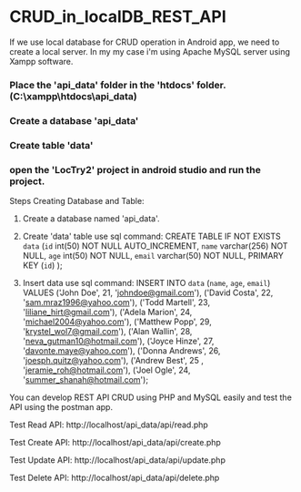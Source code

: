 # CRUD_in_localDB_REST_API

If we use local database for CRUD operation in Android app, we need to create a local server. In my my case i'm using Apache MySQL server using Xampp software.  

### Place the 'api_data' folder in the 'htdocs' folder.(C:\xampp\htdocs\api_data)
### Create a database 'api_data'
### Create table 'data'
### open the 'LocTry2' project in android studio and run the project.

Steps Creating Database and Table:
1. Create a database named 'api_data'.
2. Create 'data' table
        use sql command:
        CREATE TABLE IF NOT EXISTS `data` 
        (`id` int(50) NOT NULL AUTO_INCREMENT,
         `name` varchar(256) NOT NULL,
         `age` int(50) NOT NULL,
         `email` varchar(50) NOT NULL,
         PRIMARY KEY (`id`)
        );

3. Insert data
        use sql command:
        INSERT INTO `data` (`name`, `age`, `email`) VALUES
        ('John Doe', 21, 'johndoe@gmail.com'),
        ('David Costa', 22, 'sam.mraz1996@yahoo.com'),
        ('Todd Martell', 23, 'liliane_hirt@gmail.com'),
        ('Adela Marion', 24, 'michael2004@yahoo.com'),
        ('Matthew Popp', 29, 'krystel_wol7@gmail.com'),
        ('Alan Wallin', 28, 'neva_gutman10@hotmail.com'),
        ('Joyce Hinze', 27, 'davonte.maye@yahoo.com'),
        ('Donna Andrews', 26, 'joesph.quitz@yahoo.com'),
        ('Andrew Best', 25 , 'jeramie_roh@hotmail.com'),
        ('Joel Ogle', 24, 'summer_shanah@hotmail.com');

You can develop REST API CRUD using PHP and MySQL easily and test the API using the postman app.

Test Read API:
http://localhost/api_data/api/read.php

Test Create API:
http://localhost/api_data/api/create.php

Test Update API:
http://localhost/api_data/api/update.php

Test Delete API:
http://localhost/api_data/api/delete.php

